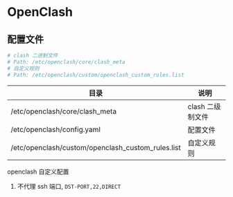 # OpenClash

## 配置文件

```bash
# clash 二进制文件
# Path: /etc/openclash/core/clash_meta
# 自定义规则
# Path: /etc/openclash/custom/openclash_custom_rules.list
```

| 目录                                              | 说明             |
| ------------------------------------------------- | ---------------- |
| /etc/openclash/core/clash_meta                    | clash 二级制文件 |
| /etc/openclash/config.yaml                        | 配置文件         |
| /etc/openclash/custom/openclash_custom_rules.list | 自定义规则       |

openclash 自定义配置

1. 不代理 ssh 端口, `DST-PORT,22,DIRECT`
